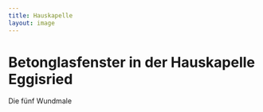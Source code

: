 ```yaml
---
title: Hauskapelle
layout: image
---
```


# Betonglasfenster in der Hauskapelle Eggisried

Die fünf Wundmale
